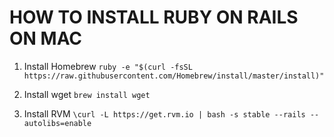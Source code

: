 # HOW TO INSTALL RUBY ON RAILS ON MAC

1. Install Homebrew
`ruby -e "$(curl -fsSL https://raw.githubusercontent.com/Homebrew/install/master/install)"`

2. Install wget
`brew install wget`

3. Install RVM
`\curl -L https://get.rvm.io | bash -s stable --rails --autolibs=enable`